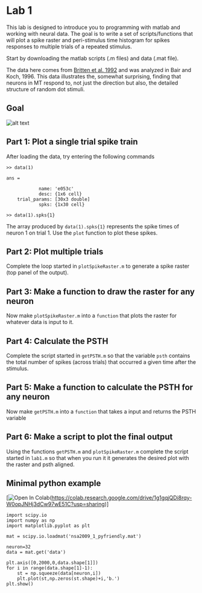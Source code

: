 # Lab 1

This lab is designed to introduce you to programming with matlab and working with neural data. The goal is to write a set of scripts/functions that will plot a spike raster and peri-stimulus time histogram for spikes responses to multiple trials of a repeated stimulus.

Start by downloading the matlab scripts (.m files) and data (.mat file).

The data here comes from [Britten et al. 1992](http://www.neuralsignal.org/data/09/nsa2009.1.html) and was analyzed in Bair and Koch, 1996. This data illustrates the, somewhat surprising, finding that neurons in MT respond to, not just the direction but also, the detailed structure of random dot stimuli.


## Goal

![alt text](https://github.com/stevensonlab/teaching/raw/master/sand/labs/lab1/assets/output.png)

## Part 1: Plot a single trial spike train

After loading the data, try entering the following commands

	>> data(1)

	ans = 

	            name: 'e053c'
        	    desc: {1x6 cell}
    	trial_params: [30x3 double]
    	        spks: {1x30 cell}

	>> data(1).spks{1}

The array produced by `data(1).spks{1}` represents the spike times of neuron 1 on trial 1. Use the `plot` function to plot these spikes.

## Part 2: Plot multiple trials

Complete the loop started in `plotSpikeRaster.m` to generate a spike raster (top panel of the output).

## Part 3: Make a function to draw the raster for any neuron

Now make `plotSpikeRaster.m` into a `function` that plots the raster for whatever data is input to it.

## Part 4: Calculate the PSTH

Complete the script started in `getPSTH.m` so that the variable `psth` contains the total number of spikes (across trials) that occurred a given time after the stimulus.

## Part 5: Make a function to calculate the PSTH for any neuron

Now make `getPSTH.m` into a `function` that takes a input and returns the PSTH variable

## Part 6: Make a script to plot the final output

Using the functions `getPSTH.m` and `plotSpikeRaster.m` complete the script started in `lab1.m` so that when you run it it generates the desired plot with the raster and psth aligned.

## Minimal python example

[![Open In Colab](https://colab.research.google.com/assets/colab-badge.svg)(https://colab.research.google.com/drive/1g1gqjQDi8rqy-W0opJNHj3dCw97wE51C?usp=sharing)]

	import scipy.io
	import numpy as np
	import matplotlib.pyplot as plt

	mat = scipy.io.loadmat('nsa2009_1_pyfriendly.mat')

	neuron=32
	data = mat.get('data')

	plt.axis([0,2000,0,data.shape[1]])
	for i in range(data.shape[1]-1):
    	st = np.squeeze(data[neuron,i])
    	plt.plot(st,np.zeros(st.shape)+i,'b.')
	plt.show()
